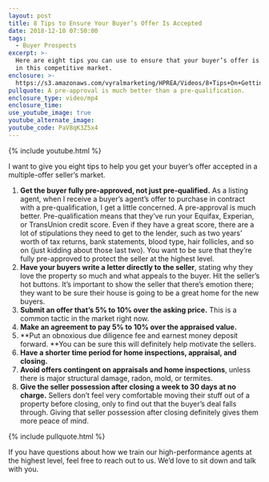 ```yaml
---
layout: post
title: 8 Tips to Ensure Your Buyer’s Offer Is Accepted
date: 2018-12-10 07:50:00
tags:
  - Buyer Prospects
excerpt: >-
  Here are eight tips you can use to ensure that your buyer’s offer is accepted
  in this competitive market.
enclosure: >-
  https://s3.amazonaws.com/vyralmarketing/HPREA/Videos/8+Tips+On+Getting+Your+Home+Sold+-+Charlotte+Real+Estate+Agent.mp4
pullquote: A pre-approval is much better than a pre-qualification.
enclosure_type: video/mp4
enclosure_time:
use_youtube_image: true
youtube_alternate_image:
youtube_code: PaV8qK3Z5x4
---
```


{% include youtube.html %}

I want to give you eight tips to help you get your buyer’s offer accepted in a multiple-offer seller’s market.

1. **Get the buyer fully pre-approved, not just pre-qualified.** As a listing agent, when I receive a buyer’s agent’s offer to purchase in contract with a pre-qualification, I get a little concerned. A pre-approval is much better. Pre-qualification means that they’ve run your Equifax, Experian, or TransUnion credit score. Even if they have a great score, there are a lot of stipulations they need to get to the lender, such as two years’ worth of tax returns, bank statements, blood type, hair follicles, and so on (just kidding about those last two). You want to be sure that they’re fully pre-approved to protect the seller at the highest level.
2. **Have your buyers write a letter directly to the seller**, stating why they love the property so much and what appeals to the buyer. Hit the seller’s hot buttons. It’s important to show the seller that there’s emotion there; they want to be sure their house is going to be a great home for the new buyers.
3. **Submit an offer that’s 5% to 10% over the asking price.** This is a common tactic in the market right now.
4. **Make an agreement to pay 5% to 10% over the appraised value.**
5. **Put an obnoxious due diligence fee and earnest money deposit forward.&nbsp;**You can be sure this will definitely help motivate the sellers.
6. **Have a shorter time period for home inspections, appraisal, and closing.**
7. **Avoid offers contingent on appraisals and home inspections**, unless there is major structural damage, radon, mold, or termites.
8. **Give the seller possession after closing a week to 30 days at no charge.** Sellers don’t feel very comfortable moving their stuff out of a property before closing, only to find out that the buyer’s deal falls through. Giving that seller possession after closing definitely gives them more peace of mind.

{% include pullquote.html %}

If you have questions about how we train our high-performance agents at the highest level, feel free to reach out to us. We’d love to sit down and talk with you.